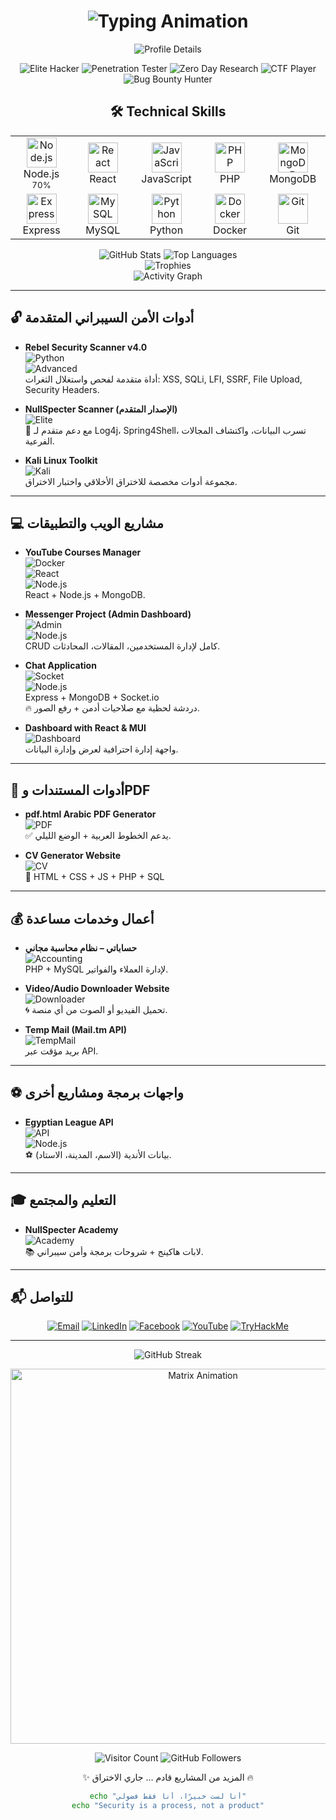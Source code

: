 <h1 align="center">
  <img src="https://readme-typing-svg.herokuapp.com?font=Fira+Code&size=28&duration=4000&pause=1000&color=00FF00&center=true&vCenter=true&width=600&lines=🚀+NullSpecter+Projects+Timeline;💻+Cyber+Security+%7C+Full-Stack+Dev;👨‍💻+AbdUlrahman+Elsayed" alt="Typing Animation" />
</h1>

<!-- Animated Header Section -->
<div align="center">
  <img src="https://github-profile-summary-cards.vercel.app/api/cards/profile-details?username=NullSpecter&theme=github_dark" alt="Profile Details" />
</div>

<p align="center">
  <!-- Floating badges with animation -->
  <img src="https://img.shields.io/badge/Elite_Hacker-000000?style=for-the-badge&logo=windows-terminal&logoColor=00FF00&labelColor=000000" alt="Elite Hacker" />
  <img src="https://img.shields.io/badge/Penetration_Tester-000000?style=for-the-badge&logo=window-restore&logoColor=00FF00&labelColor=000000" alt="Penetration Tester" />
  <img src="https://img.shields.io/badge/Zero_Day_Research-000000?style=for-the-badge&logo=search&logoColor=00FF00&labelColor=000000" alt="Zero Day Research" />
  <img src="https://img.shields.io/badge/CTF_Player-000000?style=for-the-badge&logo=flag&logoColor=00FF00&labelColor=000000" alt="CTF Player" />
  <img src="https://img.shields.io/badge/Bug_Bounty_Hunter-000000?style=for-the-badge&logo=bug&logoColor=00FF00&labelColor=000000" alt="Bug Bounty Hunter" />
</p>

<!-- Skills Grid with Animation -->
<h2 align="center">🛠️ Technical Skills</h2>

<div align="center">
  <table align="center">
    <tr>
      <td align="center" width="96">
        <a href="#">
          <img src="https://skillicons.dev/icons?i=nodejs" width="48" height="48" alt="Node.js" />
        </a>
        <br>Node.js
        <br><sub>70%</sub>
      </td>
      <td align="center" width="96">
        <a href="#">
          <img src="https://skillicons.dev/icons?i=react" width="48" height="48" alt="React" />
        </a>
        <br>React
      </td>
      <td align="center" width="96">
        <a href="#">
          <img src="https://skillicons.dev/icons?i=js" width="48" height="48" alt="JavaScript" />
        </a>
        <br>JavaScript
      </td>
      <td align="center" width="96">
        <a href="#">
          <img src="https://skillicons.dev/icons?i=php" width="48" height="48" alt="PHP" />
        </a>
        <br>PHP
      </td>
      <td align="center" width="96">
        <a href="#">
          <img src="https://skillicons.dev/icons?i=mongodb" width="48" height="48" alt="MongoDB" />
        </a>
        <br>MongoDB
      </td>
    </tr>
    <tr>
      <td align="center" width="96">
        <a href="#">
          <img src="https://skillicons.dev/icons?i=express" width="48" height="48" alt="Express" />
        </a>
        <br>Express
      </td>
      <td align="center" width="96">
        <a href="#">
          <img src="https://skillicons.dev/icons?i=mysql" width="48" height="48" alt="MySQL" />
        </a>
        <br>MySQL
      </td>
      <td align="center" width="96">
        <a href="#">
          <img src="https://skillicons.dev/icons?i=python" width="48" height="48" alt="Python" />
        </a>
        <br>Python
      </td>
      <td align="center" width="96">
        <a href="#">
          <img src="https://skillicons.dev/icons?i=docker" width="48" height="48" alt="Docker" />
        </a>
        <br>Docker
      </td>
      <td align="center" width="96">
        <a href="#">
          <img src="https://skillicons.dev/icons?i=git" width="48" height="48" alt="Git" />
        </a>
        <br>Git
      </td>
    </tr>
  </table>
</div>

<!-- GitHub Stats with better animation -->
<div align="center">
  <img src="https://github-readme-stats.vercel.app/api?username=NullSpecter&show_icons=true&theme=dark&count_private=true&include_all_commits=true&line_height=24" alt="GitHub Stats" />
  <img src="https://github-readme-stats.vercel.app/api/top-langs/?username=NullSpecter&layout=compact&theme=dark&langs_count=8&hide=html,css" alt="Top Languages" />
</div>

<!-- Fixed GitHub Trophies -->
<div align="center">
  <img src="https://github-profile-trophy.vercel.app/?username=NullSpecter&theme=onedark&no-frame=true&row=1&column=7" alt="Trophies" />
</div>

<!-- Activity Graph -->
<div align="center">
  <img src="https://github-readme-activity-graph.vercel.app/graph?username=NullSpecter&theme=github-dark&hide_border=true&area=true" alt="Activity Graph" />
</div>

---

## 🔓 أدوات الأمن السيبراني المتقدمة

- **Rebel Security Scanner v4.0**  
  ![Python](https://img.shields.io/badge/Python-3776AB?style=for-the-badge&logo=python&logoColor=white)  
  ![Advanced](https://img.shields.io/badge/ADVANCED-000000?style=for-the-badge&logo=check-circle&logoColor=00FF00)  
  أداة متقدمة لفحص واستغلال الثغرات: XSS, SQLi, LFI, SSRF, File Upload, Security Headers.  

- **NullSpecter Scanner (الإصدار المتقدم)**  
  ![Elite](https://img.shields.io/badge/ELITE-000000?style=for-the-badge&logo=star&logoColor=00FF00)  
  🚀 مع دعم متقدم لـ Log4j، Spring4Shell، تسرب البيانات، واكتشاف المجالات الفرعية.  

- **Kali Linux Toolkit**  
  ![Kali](https://img.shields.io/badge/Kali_Linux-557C94?style=for-the-badge&logo=kalilinux&logoColor=white)  
  مجموعة أدوات مخصصة للاختراق الأخلاقي واختبار الاختراق.

---

## 💻 مشاريع الويب والتطبيقات

- **YouTube Courses Manager**  
  ![Docker](https://img.shields.io/badge/Docker-2496ED?style=for-the-badge&logo=docker&logoColor=white)  
  ![React](https://img.shields.io/badge/React-61DAFB?style=for-the-badge&logo=react&logoColor=black)  
  ![Node.js](https://img.shields.io/badge/Node.js-70%25-339933?style=for-the-badge&logo=node.js&logoColor=white)  
  React + Node.js + MongoDB.  

- **Messenger Project (Admin Dashboard)**  
  ![Admin](https://img.shields.io/badge/ADMIN-000000?style=for-the-badge&logo=shield&logoColor=00FF00)  
  ![Node.js](https://img.shields.io/badge/Node.js-70%25-339933?style=for-the-badge&logo=node.js&logoColor=white)  
  CRUD كامل لإدارة المستخدمين، المقالات، المحادثات.  

- **Chat Application**  
  ![Socket](https://img.shields.io/badge/Socket.IO-010101?style=for-the-badge&logo=socket.io&logoColor=white)  
  ![Node.js](https://img.shields.io/badge/Node.js-70%25-339933?style=for-the-badge&logo=node.js&logoColor=white)  
  Express + MongoDB + Socket.io  
  🔥 دردشة لحظية مع صلاحيات أدمن + رفع الصور.  

- **Dashboard with React & MUI**  
  ![Dashboard](https://img.shields.io/badge/DASHBOARD-000000?style=for-the-badge&logo=chart-area&logoColor=00FF00)  
  واجهة إدارة احترافية لعرض وإدارة البيانات.  

---

## 📄 أدوات المستندات وPDF

- **pdf.html Arabic PDF Generator**  
  ![PDF](https://img.shields.io/badge/PDF_Generator-000000?style=for-the-badge&logo=file-pdf&logoColor=00FF00)  
  ✅ يدعم الخطوط العربية + الوضع الليلي.  

- **CV Generator Website**  
  ![CV](https://img.shields.io/badge/CV_Creator-000000?style=for-the-badge&logo=file-invoice&logoColor=00FF00)  
  🎨 HTML + CSS + JS + PHP + SQL  

---

## 💰 أعمال وخدمات مساعدة

- **حساباتي – نظام محاسبة مجاني**  
  ![Accounting](https://img.shields.io/badge/ACCOUNTING-000000?style=for-the-badge&logo=calculator&logoColor=00FF00)  
  PHP + MySQL لإدارة العملاء والفواتير.  

- **Video/Audio Downloader Website**  
  ![Downloader](https://img.shields.io/badge/MEDIA_DOWNLOADER-000000?style=for-the-badge&logo=download&logoColor=00FF00)  
  🌀 تحميل الفيديو أو الصوت من أي منصة.  

- **Temp Mail (Mail.tm API)**  
  ![TempMail](https://img.shields.io/badge/TEMP_MAIL-000000?style=for-the-badge&logo=mail-ru&logoColor=00FF00)  
  بريد مؤقت عبر API.  

---

## ⚽ واجهات برمجة ومشاريع أخرى

- **Egyptian League API**  
  ![API](https://img.shields.io/badge/REST_API-000000?style=for-the-badge&logo=api&logoColor=00FF00)  
  ![Node.js](https://img.shields.io/badge/Node.js-70%25-339933?style=for-the-badge&logo=node.js&logoColor=white)  
  ⚽ بيانات الأندية (الاسم، المدينة، الاستاد).  

---

## 🎓 التعليم والمجتمع

- **NullSpecter Academy**  
  ![Academy](https://img.shields.io/badge/ACADEMY-000000?style=for-the-badge&logo=graduation-cap&logoColor=00FF00)  
  📚 لابات هاكينج + شروحات برمجة وأمن سيبراني.  

---

## 📬 للتواصل

<p align="center">
  <!-- Animated contact buttons -->
  <a href="mailto:boodapro540@gmail.com"><img src="https://img.shields.io/badge/Email-boodapro540%40gmail.com-000000?style=for-the-badge&logo=gmail&logoColor=00FF00" alt="Email" /></a>
  <a href="https://www.linkedin.com/in/abdulrahman-elsayed-59a664313"><img src="https://img.shields.io/badge/LinkedIn-AbdUlrahman%20Elsayed-000000?style=for-the-badge&logo=linkedin&logoColor=00FF00" alt="LinkedIn" /></a>
  <a href="https://www.facebook.com/abdulelsayd"><img src="https://img.shields.io/badge/Facebook-Abdulelsayd-000000?style=for-the-badge&logo=facebook&logoColor=00FF00" alt="Facebook" /></a>
  <a href="https://www.youtube.com/@gamotek175"><img src="https://img.shields.io/badge/YouTube-Gamotek175-000000?style=for-the-badge&logo=youtube&logoColor=00FF00" alt="YouTube" /></a>
  <a href="https://tryhackme.com/p/NullSpecter"><img src="https://img.shields.io/badge/TryHackMe-NullSpecter-000000?style=for-the-badge&logo=tryhackme&logoColor=00FF00" alt="TryHackMe" /></a>
</p>

---
<!-- Alternative GitHub Streak Stats -->
<div align="center">
  <img src="https://streak-stats.demolab.com/?user=NullSpecter&theme=dark&hide_border=true&background=000000&stroke=00FF00&ring=00FF00&fire=00FF00&currStreakLabel=00FF00" alt="GitHub Streak" />
</div>



<p align="center">
  <img src="https://i.giphy.com/media/LMt9638dO8dftAjtco/giphy.webp" width="600" alt="Matrix Animation" />
</p>

<p align="center"> 
  <img src="https://komarev.com/ghpvc/?username=NullSpecter&color=00FF00&style=flat-square" alt="Visitor Count" />
  <img src="https://img.shields.io/github/followers/NullSpecter?label=Follow&style=social&color=00FF00" alt="GitHub Followers" />
</p>

<p align="center">✨ المزيد من المشاريع قادم ... جاري الاختراق 🔥</p>

<div align="center">
  
  ```bash
  echo "أنا لست خبيرًا، أنا فقط فضولي"
  echo "Security is a process, not a product"

